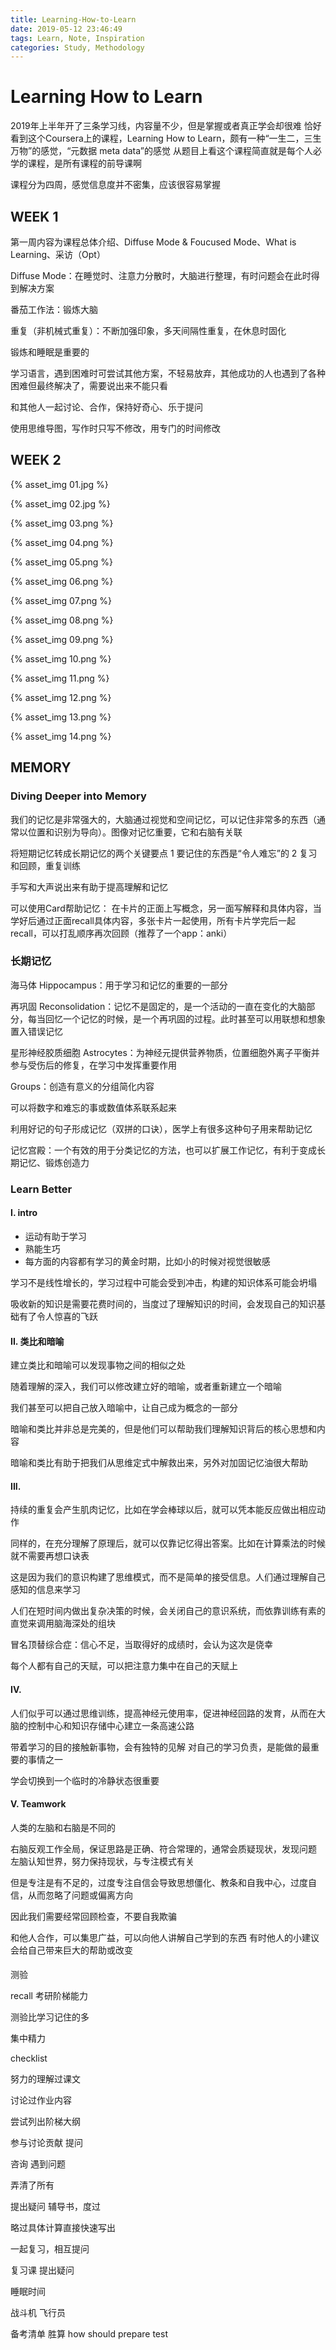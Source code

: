 ```yaml
---
title: Learning-How-to-Learn
date: 2019-05-12 23:46:49
tags: Learn, Note, Inspiration
categories: Study, Methodology
---
```


# Learning How to Learn

2019年上半年开了三条学习线，内容量不少，但是掌握或者真正学会却很难
恰好看到这个Coursera上的课程，Learning How to Learn，颇有一种“一生二，三生万物”的感觉，“元数据 meta data”的感觉
从题目上看这个课程简直就是每个人必学的课程，是所有课程的前导课啊

课程分为四周，感觉信息度并不密集，应该很容易掌握

<!-- more -->

## WEEK 1

第一周内容为课程总体介绍、Diffuse Mode & Foucused Mode、What is Learning、采访（Opt）

Diffuse Mode：在睡觉时、注意力分散时，大脑进行整理，有时问题会在此时得到解决方案

番茄工作法：锻炼大脑

重复（非机械式重复）：不断加强印象，多天间隔性重复，在休息时固化

锻炼和睡眠是重要的

学习语言，遇到困难时可尝试其他方案，不轻易放弃，其他成功的人也遇到了各种困难但最终解决了，需要说出来不能只看

和其他人一起讨论、合作，保持好奇心、乐于提问

使用思维导图，写作时只写不修改，用专门的时间修改

## WEEK 2

{% asset_img 01.jpg %}

{% asset_img 02.jpg %}

{% asset_img 03.png %}

{% asset_img 04.png %}

{% asset_img 05.png %}

{% asset_img 06.png %}

{% asset_img 07.png %}

{% asset_img 08.png %}

{% asset_img 09.png %}

{% asset_img 10.png %}

{% asset_img 11.png %}

{% asset_img 12.png %}

{% asset_img 13.png %}

{% asset_img 14.png %}

## MEMORY

### Diving Deeper into Memory

我们的记忆是非常强大的，大脑通过视觉和空间记忆，可以记住非常多的东西（通常以位置和识别为导向）。图像对记忆重要，它和右脑有关联

将短期记忆转成长期记忆的两个关键要点
1 要记住的东西是“令人难忘”的
2 复习和回顾，重复训练

手写和大声说出来有助于提高理解和记忆

可以使用Card帮助记忆：
在卡片的正面上写概念，另一面写解释和具体内容，当学好后通过正面recall具体内容，多张卡片一起使用，所有卡片学完后一起recall，可以打乱顺序再次回顾（推荐了一个app：anki）

### 长期记忆

海马体 Hippocampus：用于学习和记忆的重要的一部分

再巩固 Reconsolidation：记忆不是固定的，是一个活动的一直在变化的大脑部分，每当回忆一个记忆的时候，是一个再巩固的过程。此时甚至可以用联想和想象置入错误记忆

星形神经胶质细胞 Astrocytes：为神经元提供营养物质，位置细胞外离子平衡并参与受伤后的修复，在学习中发挥重要作用


Groups：创造有意义的分组简化内容

可以将数字和难忘的事或数值体系联系起来

利用好记的句子形成记忆（双拼的口诀），医学上有很多这种句子用来帮助记忆

记忆宫殿：一个有效的用于分类记忆的方法，也可以扩展工作记忆，有利于变成长期记忆、锻炼创造力


### Learn Better
#### I. intro
- 运动有助于学习
- 熟能生巧
- 每方面的内容都有学习的黄金时期，比如小的时候对视觉很敏感

学习不是线性增长的，学习过程中可能会受到冲击，构建的知识体系可能会坍塌

吸收新的知识是需要花费时间的，当度过了理解知识的时间，会发现自己的知识基础有了令人惊喜的飞跃

#### II. 类比和暗喻

建立类比和暗喻可以发现事物之间的相似之处

随着理解的深入，我们可以修改建立好的暗喻，或者重新建立一个暗喻

我们甚至可以把自己放入暗喻中，让自己成为概念的一部分

暗喻和类比并非总是完美的，但是他们可以帮助我们理解知识背后的核心思想和内容

暗喻和类比有助于把我们从思维定式中解救出来，另外对加固记忆油很大帮助

#### III.

持续的重复会产生肌肉记忆，比如在学会棒球以后，就可以凭本能反应做出相应动作

同样的，在充分理解了原理后，就可以仅靠记忆得出答案。比如在计算乘法的时候就不需要再想口诀表

这是因为我们的意识构建了思维模式，而不是简单的接受信息。人们通过理解自己感知的信息来学习

人们在短时间内做出复杂决策的时候，会关闭自己的意识系统，而依靠训练有素的直觉来调用脑海深处的组块

冒名顶替综合症：信心不足，当取得好的成绩时，会认为这次是侥幸

每个人都有自己的天赋，可以把注意力集中在自己的天赋上

#### IV.

人们似乎可以通过思维训练，提高神经元使用率，促进神经回路的发育，从而在大脑的控制中心和知识存储中心建立一条高速公路

带着学习的目的接触新事物，会有独特的见解
对自己的学习负责，是能做的最重要的事情之一

学会切换到一个临时的冷静状态很重要

#### V. Teamwork

人类的左脑和右脑是不同的

右脑反观工作全局，保证思路是正确、符合常理的，通常会质疑现状，发现问题
左脑认知世界，努力保持现状，与专注模式有关

但是专注是有不足的，过度专注自信会导致思想僵化、教条和自我中心，过度自信，从而忽略了问题或偏离方向

因此我们需要经常回顾检查，不要自我欺骗

和他人合作，可以集思广益，可以向他人讲解自己学到的东西
有时他人的小建议会给自己带来巨大的帮助或改变

#### 

测验

recall 考研阶梯能力

测验比学习记住的多

集中精力

checklist

努力的理解过课文

讨论过作业内容

尝试列出阶梯大纲

参与讨论贡献 提问

咨询 遇到问题

弄清了所有

提出疑问
辅导书，度过

略过具体计算直接快速写出

一起复习，相互提问

复习课 提出疑问

睡眠时间

战斗机 飞行员

备考清单 胜算
how should prepare test